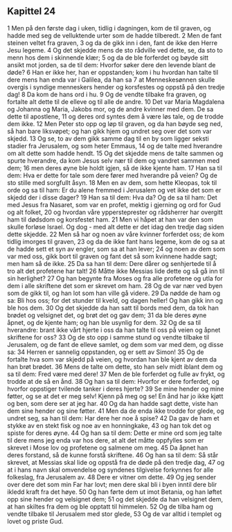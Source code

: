 ## Kapittel 24

1 Men på den første dag i uken, tidlig i dagningen, kom de til graven, og hadde med seg de velluktende urter som de hadde tilberedt.
2 Men de fant steinen veltet fra graven,
3 og da de gikk inn i den, fant de ikke den Herre Jesu legeme.
4 Og det skjedde mens de sto rådville ved dette, se, da sto to menn hos dem i skinnende klær;
5 og da de ble forferdet og bøyde sitt ansikt mot jorden, sa de til dem: Hvorfor søker dere den levende blant de døde?
6 Han er ikke her, han er oppstanden; kom i hu hvordan han talte til dere mens han enda var i Galilea, da han sa
7 at Menneskesønnen skulle overgis i syndige menneskers hender og korsfestes og oppstå på den tredje dag!
8 Da kom de hans ord i hu.
9 Og de vendte tilbake fra graven, og fortalte alt dette til de elleve og til alle de andre.
10 Det var Maria Magdalena og Johanna og Maria, Jakobs mor, og de andre kvinner med dem. De sa dette til apostlene,
11 og deres ord syntes dem å være løs tale, og de trodde dem ikke.
12 Men Peter sto opp og løp til graven, og da han bøyde seg ned, så han bare liksvøpet; og han gikk hjem og undret seg over det som var skjedd.
13 Og se, to av dem gikk samme dag til en by som ligger seksti stadier fra Jerusalem, og som heter Emmaus,
14 og de talte med hverandre om alt dette som hadde hendt.
15 Og det skjedde mens de talte sammen og spurte hverandre, da kom Jesus selv nær til dem og vandret sammen med dem;
16 men deres øyne ble holdt igjen, så de ikke kjente ham.
17 Han sa til dem: Hva er dette for tale som dere fører med hverandre på veien? Og de sto stille med sorgfullt åsyn.
18 Men en av dem, som hette Kleopas, tok til orde og sa til ham: Er du alene fremmed i Jerusalem og vet ikke det som er skjedd der i disse dager?
19 Han sa til dem: Hva da? Og de sa til ham: Det med Jesus fra Nasaret, som var en profet, mektig i gjerning og ord for Gud og alt folket,
20 og hvordan våre yppersteprester og rådsherrer har overgitt ham til dødsdom og korsfestet ham.
21 Men vi håpet at han var den som skulle forløse Israel. Og dog - med alt dette er det idag den tredje dag siden dette skjedde.
22 Men så har og noen av våre kvinner forferdet oss; de kom tidlig imorges til graven,
23 og da de ikke fant hans legeme, kom de og sa at de hadde sett et syn av engler, som sa at han lever;
24 og noen av dem som var med oss, gikk bort til graven og fant det så som kvinnene hadde sagt; men ham så de ikke.
25 Da sa han til dem: Dere dårer og senhjertede til å tro alt det profetene har talt!
26 Måtte ikke Messias lide dette og så gå inn til sin herlighet?
27 Og han begynte fra Moses og fra alle profetene og utla for dem i alle skriftene det som er skrevet om ham.
28 Og de var nær ved byen som de gikk til, og han lot som han ville gå videre.
29 Da nødde de ham og sa: Bli hos oss; for det stunder til kveld, og dagen heller! Og han gikk inn og ble hos dem.
30 Og det skjedde da han satt til bords med dem, da tok han brødet og velsignet det, og brøt det og gav dem;
31 da ble deres øyne åpnet, og de kjente ham; og han ble usynlig for dem.
32 Og de sa til hverandre: brant ikke vårt hjerte i oss da han talte til oss på veien og åpnet skriftene for oss?
33 Og de sto opp i samme stund og vendte tilbake til Jerusalem, og de fant de elleve samlet, og dem som var med dem, og disse sa:
34 Herren er sannelig oppstanden, og er sett av Simon!
35 Og de fortalte hva som var skjedd på veien, og hvordan han ble kjent av dem da han brøt brødet.
36 Mens de talte om dette, sto han selv midt iblant dem og sa til dem: Fred være med dere!
37 Men de ble forferdet og fulle av frykt, og trodde at de så en ånd.
38 Og han sa til dem: Hvorfor er dere forferdet, og hvorfor oppstiger tvilende tanker i deres hjerte?
39 Se mine hender og mine føtter, og se at det er meg selv! Kjenn på meg og se! En ånd har jo ikke kjøtt og ben, som dere ser at jeg har.
40 Og da han hadde sagt dette, viste han dem sine hender og sine føtter.
41 Men da de enda ikke trodde for glede, og undret seg, sa han til dem: Har dere her noe å spise?
42 Da gav de ham et stykke av en stekt fisk og noe av en honningkake,
43 og han tok det og spiste for deres øyne.
44 Og han sa til dem: Dette er mine ord som jeg talte til dere mens jeg enda var hos dere, at alt det måtte oppfylles som er skrevet i Mose lov og profetene og salmene om meg.
45 Da åpnet han deres forstand, så de kunne forstå skriftene.
46 Og han sa til dem: Så står skrevet, at Messias skal lide og oppstå fra de døde på den tredje dag,
47 og at i hans navn skal omvendelse og syndenes tilgivelse forkynnes for alle folkeslag, fra Jerusalem av.
48 Dere er vitner om dette.
49 Og jeg sender over dere det som min Far har lovt; men dere skal bli i byen inntil dere blir ikledd kraft fra det høye.
50 Og han førte dem ut imot Betania, og han løftet opp sine hender og velsignet dem;
51 og det skjedde da han velsignet dem, at han skiltes fra dem og ble opptatt til himmelen.
52 Og de tilba ham og vendte tilbake til Jerusalem med stor glede,
53 Og de var alltid i templet og lovet og priste Gud.
